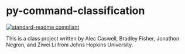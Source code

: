 <!--
 * @Author: liziwei01
 * @Date: 2022-11-01 19:32:03
 * @LastEditors: liziwei01
 * @LastEditTime: 2022-11-01 19:40:36
 * @Description: file content
-->
# py-command-classification

[![standard-readme compliant](https://img.shields.io/badge/readme%20style-standard-brightgreen.svg?style=flat-square)](https://github.com/RichardLitt/standard-readme)

This is a class project written by Alec Caswell, Bradley Fisher, Jonathon Negron, and Ziwei Li from Johns Hopkins University. 